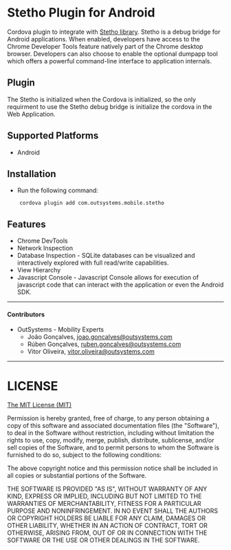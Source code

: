 # Stetho Plugin for Android


Cordova plugin to integrate with [Stetho library](http://facebook.github.io/stetho/). Stetho is a debug bridge for Android applications. When enabled, developers have access to the Chrome Developer Tools feature natively part of the Chrome desktop browser. Developers can also choose to enable the optional dumpapp tool which offers a powerful command-line interface to application internals. 

## Plugin

The Stetho is initialized when the Cordova is initialized, so the only requirment to use the Stetho debug bridge is initialize the cordova in the Web Application. 

## Supported Platforms

 - Android 


## Installation
- Run the following command:

```shell
    cordova plugin add com.outsystems.mobile.stetho 
``` 

## Features

- Chrome DevTools
- Network Inspection
- Database Inspection - SQLite databases can be visualized and interactively explored with full read/write capabilities.
- View Hierarchy
- Javascript Console - Javascript Console allows for execution of javascript code that can interact with the application or even the Android SDK. 

---

#### Contributors
- OutSystems - Mobility Experts
    - João Gonçalves, <joao.goncalves@outsystems.com>
    - Rúben Gonçalves, <ruben.goncalves@outsystems.com>
    - Vitor Oliveira, <vitor.oliveira@outsystems.com>

---

LICENSE
=======


[The MIT License (MIT)](http://www.opensource.org/licenses/mit-license.html)

Permission is hereby granted, free of charge, to any person obtaining a copy
of this software and associated documentation files (the "Software"), to deal
in the Software without restriction, including without limitation the rights
to use, copy, modify, merge, publish, distribute, sublicense, and/or sell
copies of the Software, and to permit persons to whom the Software is
furnished to do so, subject to the following conditions:

The above copyright notice and this permission notice shall be included in
all copies or substantial portions of the Software.

THE SOFTWARE IS PROVIDED "AS IS", WITHOUT WARRANTY OF ANY KIND, EXPRESS OR
IMPLIED, INCLUDING BUT NOT LIMITED TO THE WARRANTIES OF MERCHANTABILITY,
FITNESS FOR A PARTICULAR PURPOSE AND NONINFRINGEMENT. IN NO EVENT SHALL THE
AUTHORS OR COPYRIGHT HOLDERS BE LIABLE FOR ANY CLAIM, DAMAGES OR OTHER
LIABILITY, WHETHER IN AN ACTION OF CONTRACT, TORT OR OTHERWISE, ARISING FROM,
OUT OF OR IN CONNECTION WITH THE SOFTWARE OR THE USE OR OTHER DEALINGS IN
THE SOFTWARE.